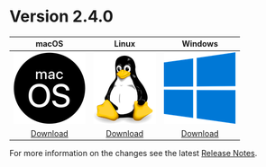 # Version 2.4.0

| macOS | Linux | Windows |
| :---------: | :---------: | :---------: |
| [![](assets/macos.png)](downloads/current/metadata-macos.zip) | [![](assets/linux.png)](downloads/current/metadata-linux.zip) | [![](assets/windows.png)](downloads/current/metadata-windows.zip) |
| [Download](downloads/current/metadata-macos.zip) | [Download](downloads/current/metadata-linux.zip) | [Download](downloads/current/metadata-windows.zip)|

For more information on the changes see the latest [Release Notes](release-notes/current/release_notes.html).
